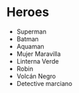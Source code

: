 # Heroes

* Superman
* Batman
* Aquaman
* Mujer Maravilla
* Linterna Verde
* Robin
* Volcán Negro
* Detective marciano
